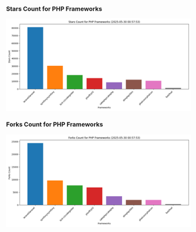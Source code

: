 ### Stars Count for PHP Frameworks

![Stars Chart](./archive/charts/20250530005753_stars_count.png)

### Forks Count for PHP Frameworks

![Forks Chart](./archive/charts/20250530005753_forks_count.png)

